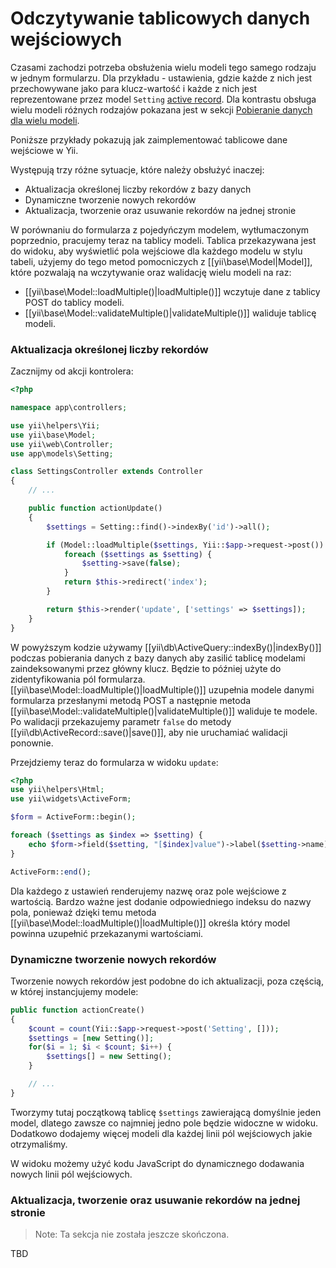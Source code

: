 Odczytywanie tablicowych danych wejściowych
========================

Czasami zachodzi potrzeba obsłużenia wielu modeli tego samego rodzaju w jednym formularzu. Dla przykładu - ustawienia, gdzie każde z nich jest przechowywane jako para klucz-wartość 
i każde z nich jest reprezentowane przez model `Setting` [active record](db-active-record.md). 
Dla kontrastu obsługa wielu modeli różnych rodzajów pokazana jest w sekcji [Pobieranie danych dla wielu modeli](input-multiple-models.md).


Poniższe przykłady pokazują jak zaimplementować tablicowe dane wejściowe w Yii.

Występują trzy różne sytuacje, które należy obsłużyć inaczej:
- Aktualizacja określonej liczby rekordów z bazy danych
- Dynamiczne tworzenie nowych rekordów
- Aktualizacja, tworzenie oraz usuwanie rekordów na jednej stronie


W porównaniu do formularza z pojedyńczym modelem, wytłumaczonym poprzednio, pracujemy teraz na tablicy modeli.
Tablica przekazywana jest do widoku, aby wyświetlić pola wejściowe dla każdego modelu w stylu tabeli, 
użyjemy do tego metod pomocniczych z [[yii\base\Model|Model]], które pozwalają na wczytywanie oraz walidację wielu modeli na raz:

- [[yii\base\Model::loadMultiple()|loadMultiple()]] wczytuje dane z tablicy POST do tablicy modeli. 
- [[yii\base\Model::validateMultiple()|validateMultiple()]] waliduje tablicę modeli.

### Aktualizacja określonej liczby rekordów

Zacznijmy od akcji kontrolera:

```php
<?php

namespace app\controllers;

use yii\helpers\Yii;
use yii\base\Model;
use yii\web\Controller;
use app\models\Setting;

class SettingsController extends Controller
{
    // ...

    public function actionUpdate()
    {
        $settings = Setting::find()->indexBy('id')->all();

        if (Model::loadMultiple($settings, Yii::$app->request->post()) && Model::validateMultiple($settings)) {
            foreach ($settings as $setting) {
                $setting->save(false);
            }
            return $this->redirect('index');
        }

        return $this->render('update', ['settings' => $settings]);
    }
}
```

W powyższym kodzie używamy [[yii\db\ActiveQuery::indexBy()|indexBy()]] podczas pobierania danych z bazy danych aby zasilić tablicę modelami zaindeksowanymi przez główny klucz.
Będzie to później użyte do zidentyfikowania pól formularza. [[yii\base\Model::loadMultiple()|loadMultiple()]] uzupełnia modele danymi formularza przesłanymi metodą POST 
a następnie metoda [[yii\base\Model::validateMultiple()|validateMultiple()]] waliduje te modele. 
Po walidacji przekazujemy parametr `false` do metody [[yii\db\ActiveRecord::save()|save()]], aby nie uruchamiać walidacji ponownie.

Przejdziemy teraz do formularza w widoku `update`:

```php
<?php
use yii\helpers\Html;
use yii\widgets\ActiveForm;

$form = ActiveForm::begin();

foreach ($settings as $index => $setting) {
    echo $form->field($setting, "[$index]value")->label($setting->name);
}

ActiveForm::end();
```

Dla każdego z ustawień renderujemy nazwę oraz pole wejściowe z wartością. Bardzo ważne jest dodanie odpowiedniego indeksu do nazwy pola, ponieważ dzięki temu 
metoda [[yii\base\Model::loadMultiple()|loadMultiple()]] określa który model powinna uzupełnić przekazanymi wartościami.

### Dynamiczne tworzenie nowych rekordów

Tworzenie nowych rekordów jest podobne do ich aktualizacji, poza częścią, w której instancjujemy modele:

```php
public function actionCreate()
{
    $count = count(Yii::$app->request->post('Setting', []));
    $settings = [new Setting()];
    for($i = 1; $i < $count; $i++) {
        $settings[] = new Setting();
    }

    // ...
}
```

Tworzymy tutaj początkową tablicę `$settings` zawierającą domyślnie jeden model, dlatego zawsze co najmniej jedno pole będzie widoczne w widoku.
Dodatkowo dodajemy więcej modeli dla każdej linii pól wejściowych jakie otrzymaliśmy.

W widoku możemy użyć kodu JavaScript do dynamicznego dodawania nowych linii pól wejściowych.

### Aktualizacja, tworzenie oraz usuwanie rekordów na jednej stronie

> Note: Ta sekcja nie została jeszcze skończona.

TBD
